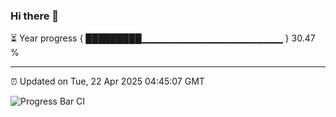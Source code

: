 ### Hi there 👋

⏳ Year progress { █████████▁▁▁▁▁▁▁▁▁▁▁▁▁▁▁▁▁▁▁▁▁ } 30.47 %

---

⏰ Updated on Tue, 22 Apr 2025 04:45:07 GMT

![Progress Bar CI](https://github.com/IshwaranRudhara/GIT-ACTION/workflows/Progress%20Bar%20CI/badge.svg)
